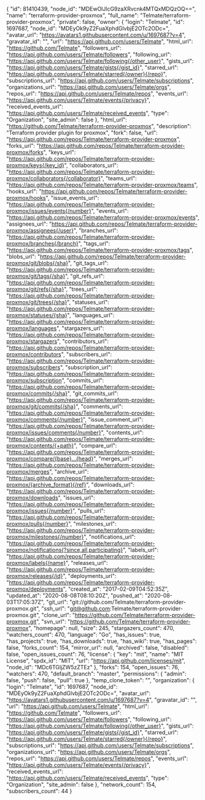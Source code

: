 {
"id": 81410439,
"node_id": "MDEwOlJlcG9zaXRvcnk4MTQxMDQzOQ==",
"name": "terraform-provider-proxmox",
"full_name": "Telmate/terraform-provider-proxmox",
"private": false,
"owner": {
"login": "Telmate",
"id": 1697687,
"node_id": "MDEyOk9yZ2FuaXphdGlvbjE2OTc2ODc=",
"avatar_url": "https://avatars1.githubusercontent.com/u/1697687?v=4",
"gravatar_id": "",
"url": "https://api.github.com/users/Telmate",
"html_url": "https://github.com/Telmate",
"followers_url": "https://api.github.com/users/Telmate/followers",
"following_url": "https://api.github.com/users/Telmate/following{/other_user}",
"gists_url": "https://api.github.com/users/Telmate/gists{/gist_id}",
"starred_url": "https://api.github.com/users/Telmate/starred{/owner}{/repo}",
"subscriptions_url": "https://api.github.com/users/Telmate/subscriptions",
"organizations_url": "https://api.github.com/users/Telmate/orgs",
"repos_url": "https://api.github.com/users/Telmate/repos",
"events_url": "https://api.github.com/users/Telmate/events{/privacy}",
"received_events_url": "https://api.github.com/users/Telmate/received_events",
"type": "Organization",
"site_admin": false
},
"html_url": "https://github.com/Telmate/terraform-provider-proxmox",
"description": "Terraform provider plugin for proxmox",
"fork": false,
"url": "https://api.github.com/repos/Telmate/terraform-provider-proxmox",
"forks_url": "https://api.github.com/repos/Telmate/terraform-provider-proxmox/forks",
"keys_url": "https://api.github.com/repos/Telmate/terraform-provider-proxmox/keys{/key_id}",
"collaborators_url": "https://api.github.com/repos/Telmate/terraform-provider-proxmox/collaborators{/collaborator}",
"teams_url": "https://api.github.com/repos/Telmate/terraform-provider-proxmox/teams",
"hooks_url": "https://api.github.com/repos/Telmate/terraform-provider-proxmox/hooks",
"issue_events_url": "https://api.github.com/repos/Telmate/terraform-provider-proxmox/issues/events{/number}",
"events_url": "https://api.github.com/repos/Telmate/terraform-provider-proxmox/events",
"assignees_url": "https://api.github.com/repos/Telmate/terraform-provider-proxmox/assignees{/user}",
"branches_url": "https://api.github.com/repos/Telmate/terraform-provider-proxmox/branches{/branch}",
"tags_url": "https://api.github.com/repos/Telmate/terraform-provider-proxmox/tags",
"blobs_url": "https://api.github.com/repos/Telmate/terraform-provider-proxmox/git/blobs{/sha}",
"git_tags_url": "https://api.github.com/repos/Telmate/terraform-provider-proxmox/git/tags{/sha}",
"git_refs_url": "https://api.github.com/repos/Telmate/terraform-provider-proxmox/git/refs{/sha}",
"trees_url": "https://api.github.com/repos/Telmate/terraform-provider-proxmox/git/trees{/sha}",
"statuses_url": "https://api.github.com/repos/Telmate/terraform-provider-proxmox/statuses/{sha}",
"languages_url": "https://api.github.com/repos/Telmate/terraform-provider-proxmox/languages",
"stargazers_url": "https://api.github.com/repos/Telmate/terraform-provider-proxmox/stargazers",
"contributors_url": "https://api.github.com/repos/Telmate/terraform-provider-proxmox/contributors",
"subscribers_url": "https://api.github.com/repos/Telmate/terraform-provider-proxmox/subscribers",
"subscription_url": "https://api.github.com/repos/Telmate/terraform-provider-proxmox/subscription",
"commits_url": "https://api.github.com/repos/Telmate/terraform-provider-proxmox/commits{/sha}",
"git_commits_url": "https://api.github.com/repos/Telmate/terraform-provider-proxmox/git/commits{/sha}",
"comments_url": "https://api.github.com/repos/Telmate/terraform-provider-proxmox/comments{/number}",
"issue_comment_url": "https://api.github.com/repos/Telmate/terraform-provider-proxmox/issues/comments{/number}",
"contents_url": "https://api.github.com/repos/Telmate/terraform-provider-proxmox/contents/{+path}",
"compare_url": "https://api.github.com/repos/Telmate/terraform-provider-proxmox/compare/{base}...{head}",
"merges_url": "https://api.github.com/repos/Telmate/terraform-provider-proxmox/merges",
"archive_url": "https://api.github.com/repos/Telmate/terraform-provider-proxmox/{archive_format}{/ref}",
"downloads_url": "https://api.github.com/repos/Telmate/terraform-provider-proxmox/downloads",
"issues_url": "https://api.github.com/repos/Telmate/terraform-provider-proxmox/issues{/number}",
"pulls_url": "https://api.github.com/repos/Telmate/terraform-provider-proxmox/pulls{/number}",
"milestones_url": "https://api.github.com/repos/Telmate/terraform-provider-proxmox/milestones{/number}",
"notifications_url": "https://api.github.com/repos/Telmate/terraform-provider-proxmox/notifications{?since,all,participating}",
"labels_url": "https://api.github.com/repos/Telmate/terraform-provider-proxmox/labels{/name}",
"releases_url": "https://api.github.com/repos/Telmate/terraform-provider-proxmox/releases{/id}",
"deployments_url": "https://api.github.com/repos/Telmate/terraform-provider-proxmox/deployments",
"created_at": "2017-02-09T04:52:35Z",
"updated_at": "2020-08-08T08:10:20Z",
"pushed_at": "2020-08-03T17:05:37Z",
"git_url": "git://github.com/Telmate/terraform-provider-proxmox.git",
"ssh_url": "git@github.com:Telmate/terraform-provider-proxmox.git",
"clone_url": "https://github.com/Telmate/terraform-provider-proxmox.git",
"svn_url": "https://github.com/Telmate/terraform-provider-proxmox",
"homepage": null,
"size": 245,
"stargazers_count": 470,
"watchers_count": 470,
"language": "Go",
"has_issues": true,
"has_projects": true,
"has_downloads": true,
"has_wiki": true,
"has_pages": false,
"forks_count": 154,
"mirror_url": null,
"archived": false,
"disabled": false,
"open_issues_count": 76,
"license": {
"key": "mit",
"name": "MIT License",
"spdx_id": "MIT",
"url": "https://api.github.com/licenses/mit",
"node_id": "MDc6TGljZW5zZTEz"
},
"forks": 154,
"open_issues": 76,
"watchers": 470,
"default_branch": "master",
"permissions": {
"admin": false,
"push": false,
"pull": true
},
"temp_clone_token": "",
"organization": {
"login": "Telmate",
"id": 1697687,
"node_id": "MDEyOk9yZ2FuaXphdGlvbjE2OTc2ODc=",
"avatar_url": "https://avatars1.githubusercontent.com/u/1697687?v=4",
"gravatar_id": "",
"url": "https://api.github.com/users/Telmate",
"html_url": "https://github.com/Telmate",
"followers_url": "https://api.github.com/users/Telmate/followers",
"following_url": "https://api.github.com/users/Telmate/following{/other_user}",
"gists_url": "https://api.github.com/users/Telmate/gists{/gist_id}",
"starred_url": "https://api.github.com/users/Telmate/starred{/owner}{/repo}",
"subscriptions_url": "https://api.github.com/users/Telmate/subscriptions",
"organizations_url": "https://api.github.com/users/Telmate/orgs",
"repos_url": "https://api.github.com/users/Telmate/repos",
"events_url": "https://api.github.com/users/Telmate/events{/privacy}",
"received_events_url": "https://api.github.com/users/Telmate/received_events",
"type": "Organization",
"site_admin": false
},
"network_count": 154,
"subscribers_count": 44
}
